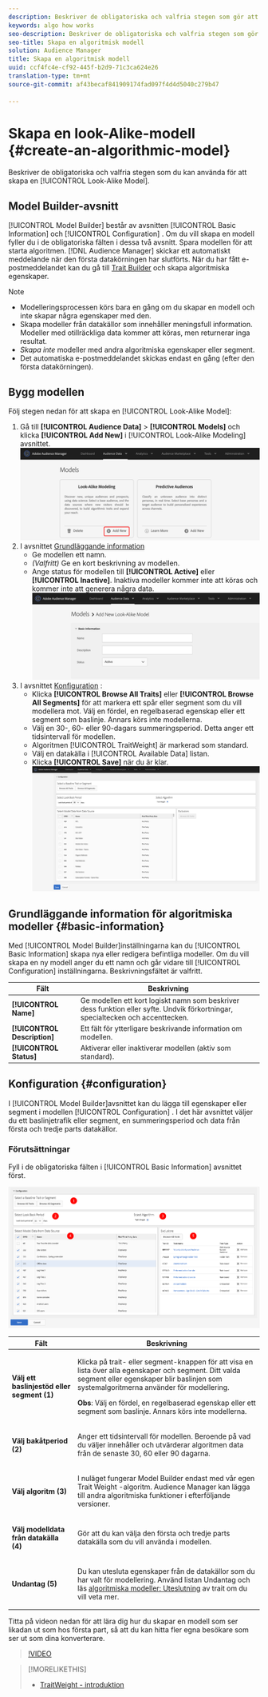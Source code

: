 ```yaml
---
description: Beskriver de obligatoriska och valfria stegen som gör att du kan skapa en algoritmisk modell i Model Builder.
keywords: algo how works
seo-description: Beskriver de obligatoriska och valfria stegen som gör att du kan skapa en algoritmisk modell i Model Builder.
seo-title: Skapa en algoritmisk modell
solution: Audience Manager
title: Skapa en algoritmisk modell
uuid: ccf4fc4e-cf92-445f-b2d9-71c3ca624e26
translation-type: tm+mt
source-git-commit: af43becaf841909174fad097f4d4d5040c279b47

---
```



# Skapa en look-Alike-modell {#create-an-algorithmic-model}

Beskriver de obligatoriska och valfria stegen som du kan använda för att skapa en [!UICONTROL Look-Alike Model].

## Model Builder-avsnitt

[!UICONTROL Model Builder] består av avsnitten [!UICONTROL Basic Information] och [!UICONTROL Configuration] . Om du vill skapa en modell fyller du i de obligatoriska fälten i dessa två avsnitt. Spara modellen för att starta algoritmen. [!DNL Audience Manager] skickar ett automatiskt meddelande när den första datakörningen har slutförts. När du har fått e-postmeddelandet kan du gå till [Trait Builder](../../features/traits/about-trait-builder.md) och skapa algoritmiska egenskaper.

>[!NOTE]
>
>* Modelleringsprocessen körs bara en gång om du skapar en modell och inte skapar några egenskaper med den.
>* Skapa modeller från datakällor som innehåller meningsfull information. Modeller med otillräckliga data kommer att köras, men returnerar inga resultat.
>* *Skapa inte* modeller med andra algoritmiska egenskaper eller segment.
>* Det automatiska e-postmeddelandet skickas endast en gång (efter den första datakörningen).


## Bygg modellen

Följ stegen nedan för att skapa en [!UICONTROL Look-Alike Model]:

1. Gå till **[!UICONTROL Audience Data]** > **[!UICONTROL Models]** och klicka **[!UICONTROL Add New]** i [!UICONTROL Look-Alike Modeling] avsnittet.
   ![look-alike-add](assets/look-alike-add.png)
2. I avsnittet [Grundläggande information](../../features/algorithmic-models/create-model.md#basic-information)
   * Ge modellen ett namn.
   * *(Valfritt)* Ge en kort beskrivning av modellen.
   * Ange status för modellen till **[!UICONTROL Active]** eller **[!UICONTROL Inactive]**. Inaktiva modeller kommer inte att köras och kommer inte att generera några data.
      ![look-alike-basic](assets/look-alike-basic.png)
3. I avsnittet [Konfiguration](../../features/algorithmic-models/create-model.md#configuration) :
   * Klicka **[!UICONTROL Browse All Traits]** eller **[!UICONTROL Browse All Segments]** för att markera ett spår eller segment som du vill modellera mot. Välj en fördel, en regelbaserad egenskap eller ett segment som baslinje. Annars körs inte modellerna.
   * Välj en 30-, 60- eller 90-dagars summeringsperiod. Detta anger ett tidsintervall för modellen.
   * Algoritmen [!UICONTROL TraitWeight] är markerad som standard.
   * Välj en datakälla i [!UICONTROL Available Data] listan.
   * Klicka **[!UICONTROL Save]** när du är klar.
      ![look-alike-configuration](assets/look-alike-configuration.png)

## Grundläggande information för algoritmiska modeller {#basic-information}

<!-- r_model_basic.xml -->

Med [!UICONTROL Model Builder]inställningarna kan du [!UICONTROL Basic Information] skapa nya eller redigera befintliga modeller. Om du vill skapa en ny modell anger du ett namn och går vidare till [!UICONTROL Configuration] inställningarna. Beskrivningsfältet är valfritt.

| Fält | Beskrivning |
|---|---|
| **[!UICONTROL Name]** | Ge modellen ett kort logiskt namn som beskriver dess funktion eller syfte. Undvik förkortningar, specialtecken och accenttecken. |
| **[!UICONTROL Description]** | Ett fält för ytterligare beskrivande information om modellen. |
| **[!UICONTROL Status]** | Aktiverar eller inaktiverar modellen (aktiv som standard). |

## Konfiguration {#configuration}

I [!UICONTROL Model Builder]avsnittet kan du lägga till egenskaper eller segment i modellen [!UICONTROL Configuration] . I det här avsnittet väljer du ett baslinjetrafik eller segment, en summeringsperiod och data från första och tredje parts datakällor.

<!-- r_model_configuration.xml -->

### Förutsättningar

Fyll i de obligatoriska fälten i [!UICONTROL Basic Information] avsnittet först.

![](assets/lam_exclude_traits_numbered.png)

<table id="table_7A6BE5E5498D4776A30323B743954150"> 
 <thead> 
  <tr> 
   <th colname="col1" class="entry"> Fält </th> 
   <th colname="col2" class="entry"> Beskrivning </th> 
  </tr> 
 </thead>
 <tbody> 
  <tr> 
   <td colname="col1"> <p><b>Välj ett baslinjestöd eller segment (1)</b> </p> </td> 
   <td colname="col2"> <p>Klicka på trait- eller segment-knappen för att visa en lista över alla egenskaper och segment. Ditt valda segment eller egenskaper blir baslinjen som systemalgoritmerna använder för modellering. </p> <p> <p><b>Obs</b>:  Välj en fördel, en regelbaserad egenskap eller ett segment som baslinje. Annars körs inte modellerna. </p> </p> </td> 
  </tr> 
  <tr> 
   <td colname="col1"> <p><b>Välj bakåtperiod (2)</b> </p> </td> 
   <td colname="col2"> <p>Anger ett tidsintervall för modellen. Beroende på vad du väljer innehåller och utvärderar algoritmen data från de senaste 30, 60 eller 90 dagarna. </p> </td> 
  </tr> 
  <tr> 
   <td colname="col1"> <p><b>Välj algoritm (3)</b> </p> </td> 
   <td colname="col2"> <p>I nuläget fungerar Model Builder endast med vår egen <span class="keyword"> Trait Weight</span> -algoritm. <span class="keyword"> Audience Manager</span> kan lägga till andra algoritmiska funktioner i efterföljande versioner. </p> </td>
  </tr>
  <tr> 
   <td colname="col1"> <p><b>Välj modelldata från datakälla (4)</b> </p> </td> 
   <td colname="col2"> <p>Gör att du kan välja den första och tredje parts datakälla som du vill använda i modellen. </p> </td>
  </tr> 
  <tr> 
   <td colname="col1"> <p><b>Undantag (5)</b> </p> </td> 
   <td colname="col2"> <p>Du kan utesluta egenskaper från de datakällor som du har valt för modellering. Använd listan <span class="wintitle"> Undantag</span> och läs <a href="../../features/algorithmic-models/trait-exclusion-algo-models.md"> algoritmiska modeller: Uteslutning</a> av trait om du vill veta mer. </p> </td>
  </tr> 
 </tbody>
</table>

Titta på videon nedan för att lära dig hur du skapar en modell som ser likadan ut som hos första part, så att du kan hitta fler egna besökare som ser ut som dina konverterare.

>[!VIDEO](https://video.tv.adobe.com/v/23504/)

>[!MORELIKETHIS]
>
>* [TraitWeight - introduktion](../../features/algorithmic-models/understanding-models.md#understanding-traitweight)

